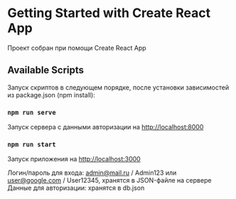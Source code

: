 # Getting Started with Create React App

Проект собран при помощи Create React App



## Available Scripts

Запуск скриптов в следующем порядке, после установки зависимостей из package.json (npm install):

### `npm run serve`

Запуск сервера с данными авторизации на [http://localhost:8000](http://localhost:8000)

### `npm run start`

Запуск приложения на [http://localhost:3000](http://localhost:3000)

Логин/пароль для входа: admin@mail.ru / Admin123 или user@google.com / User12345, хранятся в JSON-файле на сервере
Данные для авторизации: хранятся в db.json
